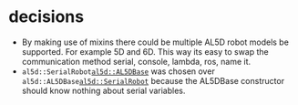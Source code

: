 # decisions
* By making use of mixins there could be multiple AL5D robot models be supported. For example 5D and 6D. This way its easy to swap the communication method serial, console, lambda, ros, name it.
* <code>al5d::SerialRobot<al5d::AL5DBase></code> was chosen over <code>al5d::AL5DBase<al5d::SerialRobot></code> because the AL5DBase constructor should know nothing about serial variables.
